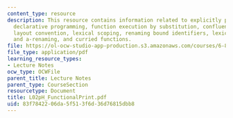 ```yaml
---
content_type: resource
description: This resource contains information related to explicitly parallel fibonacci,
  declarative programming, function execution by substitution, confluence, blocks,
  layout convention, lexical scoping, renaming bound identifiers, lexical scoping
  and a-renaming, and curried functions.
file: https://ol-ocw-studio-app-production.s3.amazonaws.com/courses/6-827-multithreaded-parallelism-languages-and-compilers-fall-2002/83f7842206da5f513f6d36d76815dbb8_L02pH_FunctionalPrint.pdf
file_type: application/pdf
learning_resource_types:
- Lecture Notes
ocw_type: OCWFile
parent_title: Lecture Notes
parent_type: CourseSection
resourcetype: Document
title: L02pH_FunctionalPrint.pdf
uid: 83f78422-06da-5f51-3f6d-36d76815dbb8
---
```

